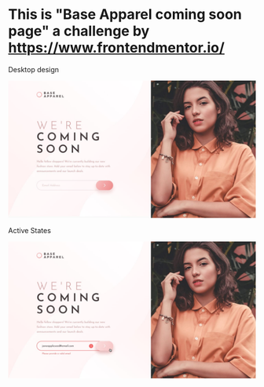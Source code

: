 # This is "Base Apparel coming soon page" a challenge by https://www.frontendmentor.io/

Desktop design

![Desktop design](https://github.com/rehank478/base-apparel-coming-soon-master/blob/master/design/desktop-design.jpg)

Active States

![Active States](https://github.com/rehank478/base-apparel-coming-soon-master/blob/master/design/active-states.jpg)
